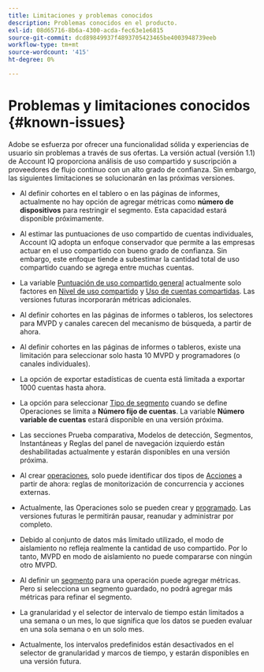 ```yaml
---
title: Limitaciones y problemas conocidos
description: Problemas conocidos en el producto.
exl-id: 08d65716-8b6a-4300-acda-fec63e1e6815
source-git-commit: dcd89849937f4893705423465be4003948739eeb
workflow-type: tm+mt
source-wordcount: '415'
ht-degree: 0%

---
```


# Problemas y limitaciones conocidos {#known-issues}

Adobe se esfuerza por ofrecer una funcionalidad sólida y experiencias de usuario sin problemas a través de sus ofertas. La versión actual (versión 1.1) de Account IQ proporciona análisis de uso compartido y suscripción a proveedores de flujo continuo con un alto grado de confianza. Sin embargo, las siguientes limitaciones se solucionarán en las próximas versiones.

* Al definir cohortes en el tablero o en las páginas de informes, actualmente no hay opción de agregar métricas como **número de dispositivos** para restringir el segmento. Esta capacidad estará disponible próximamente.

* Al estimar las puntuaciones de uso compartido de cuentas individuales, Account IQ adopta un enfoque conservador que permite a las empresas actuar en el uso compartido con bueno grado de confianza. Sin embargo, este enfoque tiende a subestimar la cantidad total de uso compartido cuando se agrega entre muchas cuentas.

* La variable [Puntuación de uso compartido general](/help/AccountIQ/dashboard.md#overall-sharing-score) actualmente solo factores en [Nivel de uso compartido](/help/AccountIQ/dashboard.md#sharing-level) y [Uso de cuentas compartidas](/help/AccountIQ/dashboard.md#usage-from-shared-accounts). Las versiones futuras incorporarán métricas adicionales.

* Al definir cohortes en las páginas de informes o tableros, los selectores para MVPD y canales carecen del mecanismo de búsqueda, a partir de ahora.

* Al definir cohortes en las páginas de informes o tableros, existe una limitación para seleccionar solo hasta 10 MVPD y programadores (o canales individuales).

* La opción de exportar estadísticas de cuenta está limitada a exportar 1000 cuentas hasta ahora.

* La opción para seleccionar [Tipo de segmento](#segment-type) cuando se define Operaciones se limita a **Número fijo de cuentas**. La variable **Número variable de cuentas** estará disponible en una versión próxima.

* Las secciones Prueba comparativa, Modelos de detección, Segmentos, Instantáneas y Reglas del panel de navegación izquierdo están deshabilitadas actualmente y estarán disponibles en una versión próxima.

* Al crear [operaciones](/help/AccountIQ/operation-affecting-user-segment.md), solo puede identificar dos tipos de [Acciones](/help/AccountIQ/operation-affecting-user-segment.md) a partir de ahora: reglas de monitorización de concurrencia y acciones externas.

* Actualmente, las Operaciones solo se pueden crear y [programado](/help/AccountIQ/operation-affecting-user-segment.md#action). Las versiones futuras le permitirán pausar, reanudar y administrar por completo.

* Debido al conjunto de datos más limitado utilizado, el modo de aislamiento no refleja realmente la cantidad de uso compartido. Por lo tanto, MVPD en modo de aislamiento no puede compararse con ningún otro MVPD. <!--do we need to separate out this limitation, which is from a different persona i.e. only for Programmer persona?-->

* Al definir un [segmento](/help/AccountIQ/segments-timeframe.md) para una operación puede agregar métricas. Pero si selecciona un segmento guardado, no podrá agregar más métricas para refinar el segmento.

* La granularidad y el selector de intervalo de tiempo están limitados a una semana o un mes, lo que significa que los datos se pueden evaluar en una sola semana o en un solo mes.

* Actualmente, los intervalos predefinidos están desactivados en el selector de granularidad y marcos de tiempo, y estarán disponibles en una versión futura.
